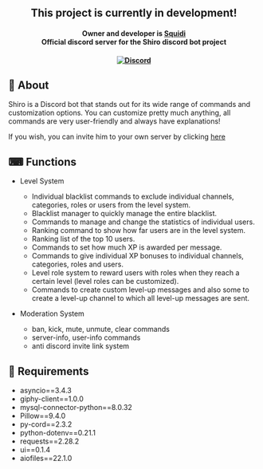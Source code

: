 <h2 align="center">
    This project is currently in development!<br>
</h2>

<h4 align="center">
    Owner and developer is <a href="https://github.com/Squidiis">Squidi</a>
    <br>Official discord server for the Shiro discord bot project
</h4>

<h4 align="center">
    <a href="https://discord.gg/Zv5JtYhd9r"><img src="https://img.shields.io/discord/1040624306062889032?color=blue&label=Discord&logo=discord&logoColor=white&style=for-the-badge" alt="Discord"></a>
</h4>

## 👋 About

Shiro is a Discord bot that stands out for its wide range of commands and customization options. 
You can customize pretty much anything, all commands are very user-friendly and always have explanations!

If you wish, you can invite him to your own server by clicking [here](https://discord.com/oauth2/authorize?client_id=928073958891347989&scope=bot&permissions=8)

## ⌨ Functions

* Level System
    - Individual blacklist commands to exclude individual channels, categories, roles or users from the level system.
    - Blacklist manager to quickly manage the entire blacklist.
    - Commands to manage and change the statistics of individual users.
    - Ranking command to show how far users are in the level system.
    - Ranking list of the top 10 users.
    - Commands to set how much XP is awarded per message.
    - Commands to give individual XP bonuses to individual channels, categories, roles and users.
    - Level role system to reward users with roles when they reach a certain level (level roles can be customized).
    - Commands to create custom level-up messages and also some to create a level-up channel to which all level-up messages are sent.
    
* Moderation System
    - ban, kick, mute, unmute, clear commands
    - server-info, user-info commands
    - anti discord invite link system 

## 📝 Requirements

- asyncio==3.4.3
- giphy-client==1.0.0
- mysql-connector-python==8.0.32
- Pillow==9.4.0
- py-cord==2.3.2
- python-dotenv==0.21.1
- requests==2.28.2
- ui==0.1.4
- aiofiles==22.1.0


    